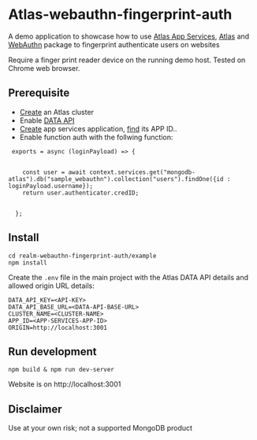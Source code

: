# Atlas-webauthn-fingerprint-auth
A demo application to showcase how to use [Atlas App Services](https://www.mongodb.com/docs/atlas/app-services/), [Atlas](https://www.mongodb.com/atlas) and [WebAuthn](https://webauthn.guide/) package to fingerprint authenticate users on websites

Require a finger print reader device on the running demo host. Tested on Chrome web browser.

## Prerequisite
- [Create](https://www.mongodb.com/docs/atlas/getting-started/) an Atlas cluster
- Enable [DATA API](https://www.mongodb.com/docs/atlas/api/data-api/)
- [Create](https://www.mongodb.com/docs/atlas/app-services/manage-apps/create/create-with-ui/) app services application, [find](https://www.mongodb.com/docs/atlas/app-services/reference/find-your-project-or-app-id/#find-an-app-id) its APP ID..
- Enable function auth with the follwing function:
```
 exports = async (loginPayload) => {
 

    const user = await context.services.get("mongodb-atlas").db("sample_webauthn").collection("users").findOne({id : loginPayload.username});
    return user.authenticator.credID;


  };
```


## Install
```
cd realm-webauthn-fingerprint-auth/example
npm install
```

Create the `.env` file in the main project with the Atlas DATA API details and allowed origin URL details:
```
DATA_API_KEY=<API-KEY>
DATA_API_BASE_URL=<DATA-API-BASE-URL>
CLUSTER_NAME=<CLUSTER-NAME>
APP_ID=<APP-SERVICES-APP-ID>
ORIGIN=http://localhost:3001
```

## Run development
```
npm build & npm run dev-server
```

Website is on http://localhost:3001

## Disclaimer

Use at your own risk; not a supported MongoDB product
